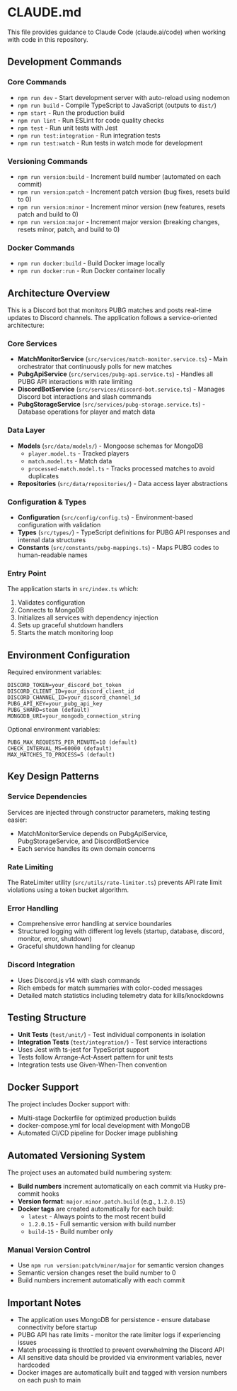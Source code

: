 # CLAUDE.md

This file provides guidance to Claude Code (claude.ai/code) when working with code in this repository.

## Development Commands

### Core Commands
- `npm run dev` - Start development server with auto-reload using nodemon
- `npm run build` - Compile TypeScript to JavaScript (outputs to `dist/`)
- `npm start` - Run the production build
- `npm run lint` - Run ESLint for code quality checks
- `npm test` - Run unit tests with Jest
- `npm run test:integration` - Run integration tests
- `npm run test:watch` - Run tests in watch mode for development

### Versioning Commands
- `npm run version:build` - Increment build number (automated on each commit)
- `npm run version:patch` - Increment patch version (bug fixes, resets build to 0)
- `npm run version:minor` - Increment minor version (new features, resets patch and build to 0)
- `npm run version:major` - Increment major version (breaking changes, resets minor, patch, and build to 0)

### Docker Commands
- `npm run docker:build` - Build Docker image locally
- `npm run docker:run` - Run Docker container locally

## Architecture Overview

This is a Discord bot that monitors PUBG matches and posts real-time updates to Discord channels. The application follows a service-oriented architecture:

### Core Services
- **MatchMonitorService** (`src/services/match-monitor.service.ts`) - Main orchestrator that continuously polls for new matches
- **PubgApiService** (`src/services/pubg-api.service.ts`) - Handles all PUBG API interactions with rate limiting
- **DiscordBotService** (`src/services/discord-bot.service.ts`) - Manages Discord bot interactions and slash commands
- **PubgStorageService** (`src/services/pubg-storage.service.ts`) - Database operations for player and match data

### Data Layer
- **Models** (`src/data/models/`) - Mongoose schemas for MongoDB
  - `player.model.ts` - Tracked players
  - `match.model.ts` - Match data
  - `processed-match.model.ts` - Tracks processed matches to avoid duplicates
- **Repositories** (`src/data/repositories/`) - Data access layer abstractions

### Configuration & Types
- **Configuration** (`src/config/config.ts`) - Environment-based configuration with validation
- **Types** (`src/types/`) - TypeScript definitions for PUBG API responses and internal data structures
- **Constants** (`src/constants/pubg-mappings.ts`) - Maps PUBG codes to human-readable names

### Entry Point
The application starts in `src/index.ts` which:
1. Validates configuration
2. Connects to MongoDB
3. Initializes all services with dependency injection
4. Sets up graceful shutdown handlers
5. Starts the match monitoring loop

## Environment Configuration

Required environment variables:
```
DISCORD_TOKEN=your_discord_bot_token
DISCORD_CLIENT_ID=your_discord_client_id  
DISCORD_CHANNEL_ID=your_discord_channel_id
PUBG_API_KEY=your_pubg_api_key
PUBG_SHARD=steam (default)
MONGODB_URI=your_mongodb_connection_string
```

Optional environment variables:
```
PUBG_MAX_REQUESTS_PER_MINUTE=10 (default)
CHECK_INTERVAL_MS=60000 (default)
MAX_MATCHES_TO_PROCESS=5 (default)
```

## Key Design Patterns

### Service Dependencies
Services are injected through constructor parameters, making testing easier:
- MatchMonitorService depends on PubgApiService, PubgStorageService, and DiscordBotService
- Each service handles its own domain concerns

### Rate Limiting
The RateLimiter utility (`src/utils/rate-limiter.ts`) prevents API rate limit violations using a token bucket algorithm.

### Error Handling
- Comprehensive error handling at service boundaries
- Structured logging with different log levels (startup, database, discord, monitor, error, shutdown)
- Graceful shutdown handling for cleanup

### Discord Integration
- Uses Discord.js v14 with slash commands
- Rich embeds for match summaries with color-coded messages
- Detailed match statistics including telemetry data for kills/knockdowns

## Testing Structure

- **Unit Tests** (`test/unit/`) - Test individual components in isolation
- **Integration Tests** (`test/integration/`) - Test service interactions
- Uses Jest with ts-jest for TypeScript support
- Tests follow Arrange-Act-Assert pattern for unit tests
- Integration tests use Given-When-Then convention

## Docker Support

The project includes Docker support with:
- Multi-stage Dockerfile for optimized production builds
- docker-compose.yml for local development with MongoDB
- Automated CI/CD pipeline for Docker image publishing

## Automated Versioning System

The project uses an automated build numbering system:
- **Build numbers** increment automatically on each commit via Husky pre-commit hooks
- **Version format**: `major.minor.patch.build` (e.g., `1.2.0.15`)
- **Docker tags** are created automatically for each build:
  - `latest` - Always points to the most recent build
  - `1.2.0.15` - Full semantic version with build number
  - `build-15` - Build number only

### Manual Version Control
- Use `npm run version:patch/minor/major` for semantic version changes
- Semantic version changes reset the build number to 0
- Build numbers increment automatically with each commit

## Important Notes

- The application uses MongoDB for persistence - ensure database connectivity before startup
- PUBG API has rate limits - monitor the rate limiter logs if experiencing issues
- Match processing is throttled to prevent overwhelming the Discord API
- All sensitive data should be provided via environment variables, never hardcoded
- Docker images are automatically built and tagged with version numbers on each push to main